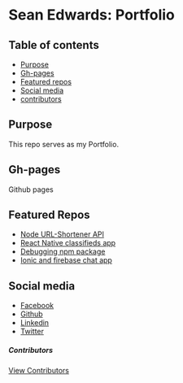 # Sean Edwards: Portfolio


## Table of contents

* [Purpose](#Purpose)
* [Gh-pages](#Gh-pages)
* [Featured repos](#Featured-Repos)
* [Social media](#Social-media)
* [contributors](#contributors)

## Purpose

This repo serves as my Portfolio.


## Gh-pages

Github pages


## Featured Repos
* [Node URL-Shortener API](https://github.com/seanedw1/URL-Shortener)
* [React Native classifieds app](https://github.com/seanedw1/FsClass)
* [Debugging npm package](https://github.com/seanedw1/remer)
* [Ionic and firebase chat app](https://github.com/seanedw1/smsapp1)


## Social media

* [Facebook](https://www.facebook.com/sean.ed.524)
* [Github](https://github.com/seanedw1)
* [Linkedin](https://www.linkedin.com/in/sean-edwards-729b2545/)
* [Twitter](https://twitter.com/Seanedw1)


##### Contributors
[View Contributors](https://github.com/seanedw1/Portfolio/graphs/contributors)
